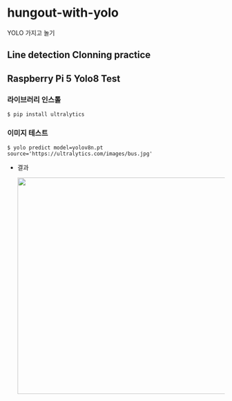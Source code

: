 # hungout-with-yolo
YOLO 가지고 놀기

## Line detection Clonning practice


## Raspberry Pi 5 Yolo8 Test
### 라이브러리 인스톨

```shell
$ pip install ultralytics
```

### 이미지 테스트
```shell
$ yolo predict model=yolov8n.pt source='https://ultralytics.com/images/bus.jpg'
```

- 결과
	
	<img src="https://drive.google.com/file/d/15WBsKLWuBIIcO3M22eQoe_4e_4yKLov8/view?usp=sharing" width="500">
